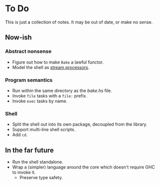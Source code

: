 # To Do

This is just a collection of notes. It may be out of date, or make no sense.

## Now-ish

### Abstract nonsense

- Figure out how to make `Bake` a lawful functor.
- Model the shell as [stream processors][].

### Program semantics

- Run within the same directory as the _bake.hs_ file.
- Invoke `file` tasks with a `file:` prefix.
- Invoke `exec` tasks by name.

### Shell

- Split the shell out into its own package, decoupled from the library.
- Support multi-line shell scripts.
- Add `cd`.

## In the far future

- Run the shell standalone.
- Wrap a (simpler) language around the core which doesn't require GHC to invoke it.
  - Preserve type safety.

[smoke]: https://github.com/SamirTalwar/smoke
[stream processors]: https://github.com/SamirTalwar/stream-processors
